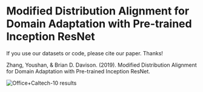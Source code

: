 # Modified Distribution Alignment for Domain Adaptation with Pre-trained Inception ResNet

If you use our datasets or code, please cite our paper. Thanks!

Zhang, Youshan, & Brian D. Davison. (2019). Modified Distribution Alignment for Domain Adaptation  with Pre-trained Inception ResNet.

![Office+Caltech-10 results](https://github.com/heaventian93/MDAIR/tree/master/Results/office_c10.png)
